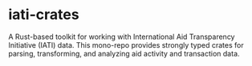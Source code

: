 # iati-crates
A Rust-based toolkit for working with International Aid Transparency Initiative (IATI) data. This mono-repo provides strongly typed crates for parsing, transforming, and analyzing aid activity and transaction data.
